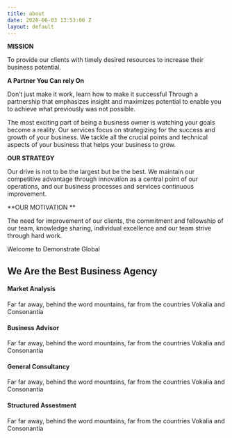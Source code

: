 ```yaml
---
title: about
date: 2020-06-03 13:53:00 Z
layout: default
---
```


**MISSION**
 
To provide our clients with timely desired resources to increase their business potential. 

**A Partner You Can rely On**

Don’t just make it work, learn how to make it successful Through a partnership that emphasizes insight and maximizes potential to enable you to achieve what previously was not possible.

The most exciting part of being a business owner is watching your goals become a reality. Our services focus on strategizing for the success and growth of your business. We tackle all the crucial points and technical aspects of your business that helps your business to grow. 
 
**OUR STRATEGY**

Our drive is not to be the largest but be the best. We maintain our competitive advantage through innovation as a central point of our operations, and our business processes and services continuous improvement. 
 
**OUR MOTIVATION **

The need for improvement of our clients, the commitment and fellowship of our team, knowledge sharing, individual excellence and our team strive through hard work.


<section class="ftco-section ftco-no-pt bg-light">
  <div class="container">
    <div class="row d-flex no-gutters">
      <div class="col-md-6 d-flex">
        <div class="img img-video d-flex align-self-stretch align-items-center justify-content-center justify-content-md-center mb-4 mb-sm-0" style="background-image:url(images/keith.jpg);">
        </div>
      </div>
      <div class="col-md-6 pl-md-5 py-md-5">
        <div class="heading-section pl-md-4 pt-md-5">
          <span class="subheading">Welcome to Demonstrate Global</span>
          <h2 class="mb-4">We Are the Best Business Agency</h2>
        </div>
        <div class="services-2 w-100 d-flex">
          <div class="icon d-flex align-items-center justify-content-center"><span class="flaticon-wealth"></span></div>
          <div class="text pl-4">
            <h4>Market Analysis</h4>
            <p>Far far away, behind the word mountains, far from the countries Vokalia and Consonantia</p>
          </div>
        </div>
        <div class="services-2 w-100 d-flex">
          <div class="icon d-flex align-items-center justify-content-center"><span class="flaticon-accountant"></span></div>
          <div class="text pl-4">
            <h4>Business Advisor</h4>
            <p>Far far away, behind the word mountains, far from the countries Vokalia and Consonantia</p>
          </div>
        </div>
        <div class="services-2 w-100 d-flex">
          <div class="icon d-flex align-items-center justify-content-center"><span class="flaticon-teamwork"></span></div>
          <div class="text pl-4">
            <h4>General Consultancy</h4>
            <p>Far far away, behind the word mountains, far from the countries Vokalia and Consonantia</p>
          </div>
        </div>
        <div class="services-2 w-100 d-flex">
          <div class="icon d-flex align-items-center justify-content-center"><span class="flaticon-accounting"></span></div>
          <div class="text pl-4">
            <h4>Structured Assestment</h4>
            <p>Far far away, behind the word mountains, far from the countries Vokalia and Consonantia</p>
          </div>
        </div>
      </div>
    </div>
  </div>
</section>
